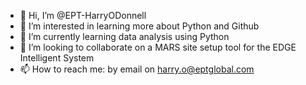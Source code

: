 - 👋 Hi, I’m @EPT-HarryODonnell
- 👀 I’m interested in learning more about Python and Github
- 🌱 I’m currently learning data analysis using Python
- 💞️ I’m looking to collaborate on a MARS site setup tool for the EDGE Intelligent System
- 📫 How to reach me: by email on harry.o@eptglobal.com

<!---
EPT-HarryODonnell/EPT-HarryODonnell is a ✨ special ✨ repository because its `README.md` (this file) appears on your GitHub profile.
You can click the Preview link to take a look at your changes.
--->
